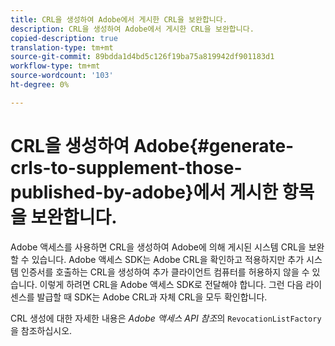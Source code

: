 ```yaml
---
title: CRL을 생성하여 Adobe에서 게시한 CRL을 보완합니다.
description: CRL을 생성하여 Adobe에서 게시한 CRL을 보완합니다.
copied-description: true
translation-type: tm+mt
source-git-commit: 89bdda1d4bd5c126f19ba75a819942df901183d1
workflow-type: tm+mt
source-wordcount: '103'
ht-degree: 0%

---
```



# CRL을 생성하여 Adobe{#generate-crls-to-supplement-those-published-by-adobe}에서 게시한 항목을 보완합니다.

Adobe 액세스를 사용하면 CRL을 생성하여 Adobe에 의해 게시된 시스템 CRL을 보완할 수 있습니다. Adobe 액세스 SDK는 Adobe CRL을 확인하고 적용하지만 추가 시스템 인증서를 호출하는 CRL을 생성하여 추가 클라이언트 컴퓨터를 허용하지 않을 수 있습니다. 이렇게 하려면 CRL을 Adobe 액세스 SDK로 전달해야 합니다. 그런 다음 라이센스를 발급할 때 SDK는 Adobe CRL과 자체 CRL을 모두 확인합니다.

CRL 생성에 대한 자세한 내용은 *Adobe 액세스 API 참조*&#x200B;의 `RevocationListFactory`을 참조하십시오.
